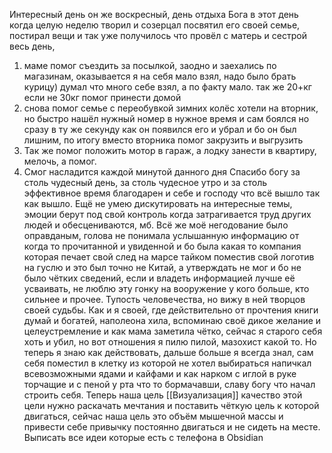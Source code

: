 Интересный день он же воскресный, день отдыха Бога в этот день когда целую неделю творил и созерцал посвятил его своей семье, постирал вещи и так уже получилось что провёл с матерь и сестрой весь день, 
1) маме помог съездить за посылкой, заодно и заехались по магазинам, оказывается я на себя мало взял, надо было брать курицу)  думал что много себе взял, а по факту мало.
   так же 20+кг если не 30кг помог принести домой
2) снова помог семье с переобувкой зимних колёс хотели на вторник, но быстро нашёл нужный номер в нужное время и сам боялся но сразу в ту же секунду как он появился его и убрал и бо он был лишним, по итогу вместо вторника помог закрузить и выгрузить
3) Так же помог положить мотор в гараж, а лодку занести в квартиру, мелочь, а помог.
4) Смог насладится каждой минутой данного дня
Спасибо богу за столь чудесный день, за столь чудесное утро и за столь эффективное время благодарен и себе и господу что всё вышло так как вышло.
Ещё не умею дискутировать на интересные темы, эмоции берут под свой контроль когда затрагивается труд других людей и обесцениваются, мб. Всё же моё негодование было оправданым, голова не понимала услышанную информацию от когда то прочитанной и увиденной и бо была какая то компания которая печает свой след на марсе тайком поместив свой логотив на гуслю и это был точно не Китай, а утверждать не мог и бо не было чётких сведений, если и владеть информацией лучше её усваивать, не люблю эту гонку на вооружение у кого больше, кто сильнее и прочее. Тупость человечества, но вижу в ней творцов своей судьбы. Как и я своей, где действительно от прочтения книги думай и богатей, наполеона хила, вспоминаю своё дикое желание и целеустремление и как мама заметила чётко, сейчас я старого себя хоть и убил, но вот отношения я пилю пилой, мазохист какой то. Но теперь я знаю как действовать, дальше больше я всегда знал, сам себя поместил в клетку из которой не хотел выбираться напичкал всевозможными ядами и кайфами и как нарком с иглой в руке торчащие и с пеной у рта что то бормачавши, славу богу что начал строить себя. Теперь наша цель [[Визуализация]] качество этой цели нужно раскачать мечтания и поставить чёткую цель к которой двигаться, сейчас наша цель это объём мышечной массы и привести себе привычку постоянно двигаться и не сидеть на месте. Выписать все идеи которые есть с телефона в Obsidian